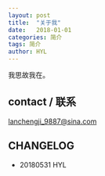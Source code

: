```yaml
---
layout: post
title:  "关于我"
date:   2018-01-01
categories: 简介
tags: 简介
author: HYL
---
```




我思故我在。



## contact / 联系

lanchengji_9887@sina.com

## CHANGELOG

- 20180531 HYL
